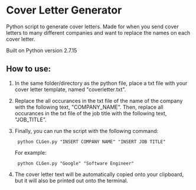 # Cover Letter Generator

Python script to generate cover letters. Made for when you send cover letters to many different companies and want to replace the names on each cover letter.

Built on Python version 2.7.15

## How to use:

1. In the same folder/directory as the python file, place a txt file with your cover letter template, named "coverletter.txt".

2. Replace the all occurances in the txt file of the name of the company with the following text, "COMPANY_NAME". Then, replace all occurances in the txt file of the job title with the following text, "JOB_TITLE".

3. Finally, you can run the script with the following command:
	
		python CLGen.py "INSERT COMPANY NAME" "INSERT JOB TITLE"
   
   For example:
   
   		python CLGen.py "Google" "Software Engineer"

4. The cover letter text will be automatically copied onto your clipboard, but it will also be printed out onto the terminal.
